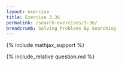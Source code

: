 ```yaml
---
layout: exercise
title: Exercise 3.36
permalink: /search-exercises/3-36/
breadcrumb: Solving Problems By Searching
---
```


{% include mathjax_support %}

<div><i class="arrow-up" data-chapter="search-exercises" data-exercise="ex_36" data-rating="0"></i></div>
{% include_relative question.md %}
